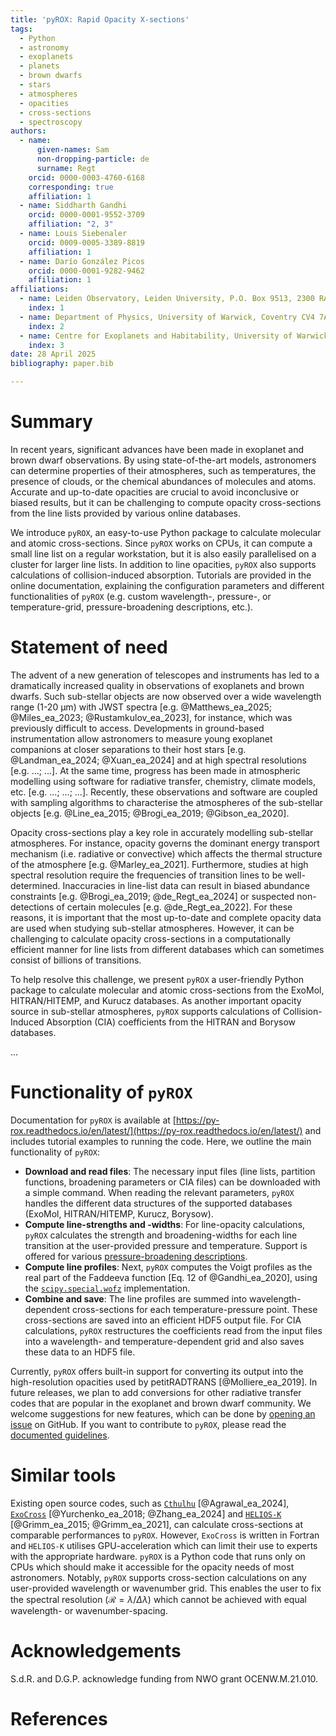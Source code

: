 ```yaml
---
title: 'pyROX: Rapid Opacity X-sections'
tags:
  - Python
  - astronomy
  - exoplanets
  - planets
  - brown dwarfs
  - stars
  - atmospheres
  - opacities
  - cross-sections
  - spectroscopy
authors:
  - name:
      given-names: Sam
      non-dropping-particle: de
      surname: Regt
    orcid: 0000-0003-4760-6168
    corresponding: true
    affiliation: 1
  - name: Siddharth Gandhi
    orcid: 0000-0001-9552-3709
    affiliation: "2, 3"
  - name: Louis Siebenaler
    orcid: 0009-0005-3389-8819
    affiliation: 1
  - name: Darío González Picos
    orcid: 0000-0001-9282-9462
    affiliation: 1
affiliations:
  - name: Leiden Observatory, Leiden University, P.O. Box 9513, 2300 RA, Leiden, The Netherlands
    index: 1
  - name: Department of Physics, University of Warwick, Coventry CV4 7AL, UK
    index: 2
  - name: Centre for Exoplanets and Habitability, University of Warwick, Gibbet Hill Road, Coventry CV4 7AL, UK
    index: 3
date: 28 April 2025
bibliography: paper.bib

---
```


# Summary
In recent years, significant advances have been made in exoplanet and brown dwarf observations. By using state-of-the-art models, astronomers can determine properties of their atmospheres, such as temperatures, the presence of clouds, or the chemical abundances of molecules and atoms. Accurate and up-to-date opacities are crucial to avoid inconclusive or biased results, but it can be challenging to compute opacity cross-sections from the line lists provided by various online databases. 

We introduce `pyROX`, an easy-to-use Python package to calculate molecular and atomic cross-sections. Since `pyROX` works on CPUs, it can compute a small line list on a regular workstation, but it is also easily parallelised on a cluster for larger line lists. In addition to line opacities, `pyROX` also supports calculations of collision-induced absorption. Tutorials are provided in the online documentation, explaining the configuration parameters and different functionalities of `pyROX` (e.g. custom wavelength-, pressure-, or temperature-grid, pressure-broadening descriptions, etc.). 

# Statement of need
The advent of a new generation of telescopes and instruments has led to a dramatically increased quality in observations of exoplanets and brown dwarfs. Such sub-stellar objects are now observed over a wide wavelength range (1-20 µm) with JWST spectra [e.g. @Matthews_ea_2025; @Miles_ea_2023; @Rustamkulov_ea_2023], for instance, which was previously difficult to access. Developments in ground-based instrumentation allow astronomers to measure young exoplanet companions at closer separations to their host stars [e.g. @Landman_ea_2024; @Xuan_ea_2024] and at high spectral resolutions [e.g. ...; ...]. At the same time, progress has been made in atmospheric modelling using software for radiative transfer, chemistry, climate models, etc. [e.g. ...; ...; ...]. Recently, these observations and software are coupled with sampling algorithms to characterise the atmospheres of the sub-stellar objects [e.g. @Line_ea_2015; @Brogi_ea_2019; @Gibson_ea_2020]. 

Opacity cross-sections play a key role in accurately modelling sub-stellar atmospheres. For instance, opacity governs the dominant energy transport mechanism (i.e. radiative or convective) which affects the thermal structure of the atmosphere [e.g. @Marley_ea_2021]. <!-- Explain how/when this can be an issue --> Furthermore, studies at high spectral resolution require the frequencies of transition lines to be well-determined. Inaccuracies in line-list data can result in biased abundance constraints [e.g. @Brogi_ea_2019; @de_Regt_ea_2024] or suspected non-detections of certain molecules [e.g. @de_Regt_ea_2022]. For these reasons, it is important that the most up-to-date and complete opacity data are used when studying sub-stellar atmospheres. However, it can be challenging to calculate opacity cross-sections in a computationally efficient manner for line lists from different databases which can sometimes consist of billions of transitions. 

To help resolve this challenge, we present `pyROX` a user-friendly Python package to calculate molecular and atomic cross-sections from the ExoMol, HITRAN/HITEMP, and Kurucz databases. As another important opacity source in sub-stellar atmospheres, `pyROX` supports calculations of Collision-Induced Absorption (CIA) coefficients from the HITRAN and Borysow databases. 

... <!-- Work pyROX or a predecessor has already been used for [@Gonzales_Picos_ea_2024?; @Siebenaler_ea_2025; @de_Regt_ea_2025] -->

# Functionality of `pyROX`
Documentation for `pyROX` is available at [https://py-rox.readthedocs.io/en/latest/](https://py-rox.readthedocs.io/en/latest/) and includes tutorial examples to running the code. Here, we outline the main functionality of `pyROX`:

- **Download and read files**: The necessary input files (line lists, partition functions, broadening parameters or CIA files) can be downloaded with a simple command. When reading the relevant parameters, `pyROX` handles the different data structures of the supported databases (ExoMol, HITRAN/HITEMP, Kurucz, Borysow). 
- **Compute line-strengths and -widths**: For line-opacity calculations, `pyROX` calculates the strength and broadening-widths for each line transition at the user-provided pressure and temperature. Support is offered for various [pressure-broadening descriptions](https://py-rox.readthedocs.io/en/latest/notebooks/pressure_broadening.html).
- **Compute line profiles**: Next, `pyROX` computes the Voigt profiles as the real part of the Faddeeva function [Eq. 12 of @Gandhi_ea_2020], using the [`scipy.special.wofz`](https://docs.scipy.org/doc/scipy/reference/generated/scipy.special.wofz.html) implementation. 
- **Combine and save**: The line profiles are summed into wavelength-dependent cross-sections for each temperature-pressure point. These cross-sections are saved into an efficient HDF5 output file. For CIA calculations, `pyROX` restructures the coefficients read from the input files into a wavelength- and temperature-dependent grid and also saves these data to an HDF5 file.

Currently, `pyROX` offers built-in support for converting its output into the high-resolution opacities used by petitRADTRANS [@Molliere_ea_2019]. In future releases, we plan to add conversions for other radiative transfer codes that are popular in the exoplanet and brown dwarf community. We welcome suggestions for new features, which can be done by [opening an issue](https://github.com/samderegt/pyROX/issues) on GitHub. If you want to contribute to `pyROX`, please read the [documented guidelines](https://py-rox.readthedocs.io/en/latest/contributing.html).

# Similar tools
Existing open source codes, such as [`Cthulhu`](https://github.com/MartianColonist/Cthulhu) [@Agrawal_ea_2024], [`ExoCross`](https://github.com/Trovemaster/exocross) [@Yurchenko_ea_2018; @Zhang_ea_2024] and [`HELIOS-K`](https://github.com/exoclime/HELIOS-K) [@Grimm_ea_2015; @Grimm_ea_2021], can calculate cross-sections at comparable performances to `pyROX`. However, `ExoCross` is written in Fortran and `HELIOS-K` utilises GPU-acceleration which can limit their use to experts with the appropriate hardware. `pyROX` is a Python code that runs only on CPUs which should make it accessible for the opacity needs of most astronomers. Notably, `pyROX` supports cross-section calculations on any user-provided wavelength or wavenumber grid. This enables the user to fix the spectral resolution ($\mathcal{R}=\lambda/\Delta\lambda$) which cannot be achieved with equal wavelength- or wavenumber-spacing.

<!-- 
# Citations
...
 -->

# Acknowledgements
S.d.R. and D.G.P. acknowledge funding from NWO grant OCENW.M.21.010.

# References

<!-- Summary: Has a clear description of the high-level functionality and purpose of the software for a diverse, non-specialist audience been provided? -->
<!-- A statement of need: Does the paper have a section titled ‘Statement of need’ that clearly states what problems the software is designed to solve, who the target audience is, and its relation to other work? -->
<!-- State of the field: Do the authors describe how this software compares to other commonly-used packages? -->
<!-- Mention (if applicable) a representative set of past or ongoing research projects using the software and recent scholarly publications enabled by it. -->
